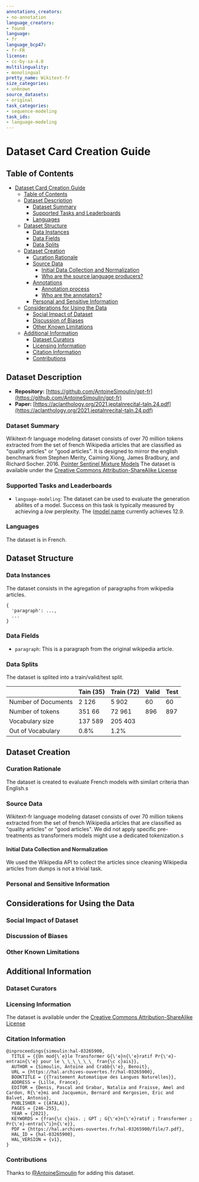 ```yaml
---
annotations_creators:
- no-annotation
language_creators:
- found
language:
- fr
language_bcp47:
- fr-FR
license:
- cc-by-sa-4.0
multilinguality:
- monolingual
pretty_name: Wikitext-fr
size_categories:
- unknown
source_datasets:
- original
task_categories:
- sequence-modeling
task_ids:
- language-modeling
---
```


# Dataset Card Creation Guide

## Table of Contents
- [Dataset Card Creation Guide](#dataset-card-creation-guide)
  - [Table of Contents](#table-of-contents)
  - [Dataset Description](#dataset-description)
    - [Dataset Summary](#dataset-summary)
    - [Supported Tasks and Leaderboards](#supported-tasks-and-leaderboards)
    - [Languages](#languages)
  - [Dataset Structure](#dataset-structure)
    - [Data Instances](#data-instances)
    - [Data Fields](#data-fields)
    - [Data Splits](#data-splits)
  - [Dataset Creation](#dataset-creation)
    - [Curation Rationale](#curation-rationale)
    - [Source Data](#source-data)
      - [Initial Data Collection and Normalization](#initial-data-collection-and-normalization)
      - [Who are the source language producers?](#who-are-the-source-language-producers)
    - [Annotations](#annotations)
      - [Annotation process](#annotation-process)
      - [Who are the annotators?](#who-are-the-annotators)
    - [Personal and Sensitive Information](#personal-and-sensitive-information)
  - [Considerations for Using the Data](#considerations-for-using-the-data)
    - [Social Impact of Dataset](#social-impact-of-dataset)
    - [Discussion of Biases](#discussion-of-biases)
    - [Other Known Limitations](#other-known-limitations)
  - [Additional Information](#additional-information)
    - [Dataset Curators](#dataset-curators)
    - [Licensing Information](#licensing-information)
    - [Citation Information](#citation-information)
    - [Contributions](#contributions)

## Dataset Description

- **Repository:** [https://github.com/AntoineSimoulin/gpt-fr](https://github.com/AntoineSimoulin/gpt-fr)
- **Paper:** [https://aclanthology.org/2021.jeptalnrecital-taln.24.pdf](https://aclanthology.org/2021.jeptalnrecital-taln.24.pdf)

### Dataset Summary

Wikitext-fr language modeling dataset consists of over 70 million tokens extracted from the set of french Wikipedia articles that are classified as "quality articles" or "good articles". It is designed to mirror the english benchmark from Stephen Merity, Caiming Xiong, James Bradbury, and Richard Socher. 2016.
[Pointer Sentinel Mixture Models](https://arxiv.org/abs/1609.07843) The dataset is available under the [Creative Commons Attribution-ShareAlike License](https://creativecommons.org/licenses/by-sa/4.0/)

### Supported Tasks and Leaderboards

- `language-modeling`: The dataset can be used to evaluate the generation abilites of a model. Success on this task is typically measured by achieving a *low* perplexity. The ([model name](https://huggingface.co/asi/gpt-fr-cased-base) currently achieves 12.9.

### Languages

The dataset is in French.

## Dataset Structure

### Data Instances

The dataset consists in the agregation of paragraphs from wikipedia articles.

```
{
  'paragraph': ...,
  ...
}
```


### Data Fields

- `paragraph`: This is a paragraph from the original wikipedia article.

### Data Splits

The dataset is splited into a train/valid/test split.

|                            | Tain (35)   | Train (72) | Valid | Test |
| -----                      | ------ | ----- | ---- | ---- |
| Number of Documents        |   2 126   | 5 902 |  60  |  60  |
| Number of tokens           |   351 66  |  72 961  | 896 | 897 |
| Vocabulary size           |   137 589  |  205 403  |  |  |
| Out of   Vocabulary   |   0.8%  |   1.2%  |  |  |


## Dataset Creation

### Curation Rationale

The dataset is created to evaluate French models with similart criteria than English.s

### Source Data

Wikitext-fr language modeling dataset consists of over 70 million tokens extracted from the set of french Wikipedia articles that are classified as "quality articles" or "good articles". 
We did not apply specific pre-treatments as transformers models might use a dedicated tokenization.s

#### Initial Data Collection and Normalization

We used the Wikipedia API to collect the articles since cleaning Wikipedia articles from dumps is not a trivial task.


### Personal and Sensitive Information

## Considerations for Using the Data

### Social Impact of Dataset

### Discussion of Biases

### Other Known Limitations

## Additional Information

### Dataset Curators

### Licensing Information

The dataset is available under the [Creative Commons Attribution-ShareAlike License](https://creativecommons.org/licenses/by-sa/4.0/)

### Citation Information

```
@inproceedings{simoulin:hal-03265900,
  TITLE = {{Un mod{\`e}le Transformer G{\'e}n{\'e}ratif Pr{\'e}-entrain{\'e} pour le \_\_\_\_\_\_ fran{\c c}ais}},
  AUTHOR = {Simoulin, Antoine and Crabb{\'e}, Benoit},
  URL = {https://hal.archives-ouvertes.fr/hal-03265900},
  BOOKTITLE = {{Traitement Automatique des Langues Naturelles}},
  ADDRESS = {Lille, France},
  EDITOR = {Denis, Pascal and Grabar, Natalia and Fraisse, Amel and Cardon, R{\'e}mi and Jacquemin, Bernard and Kergosien, Eric and Balvet, Antonio},
  PUBLISHER = {{ATALA}},
  PAGES = {246-255},
  YEAR = {2021},
  KEYWORDS = {fran{\c c}ais. ; GPT ; G{\'e}n{\'e}ratif ; Transformer ; Pr{\'e}-entra{\^i}n{\'e}},
  PDF = {https://hal.archives-ouvertes.fr/hal-03265900/file/7.pdf},
  HAL_ID = {hal-03265900},
  HAL_VERSION = {v1},
}
```


### Contributions

Thanks to [@AntoineSimoulin](https://github.com/AntoineSimoulin) for adding this dataset.